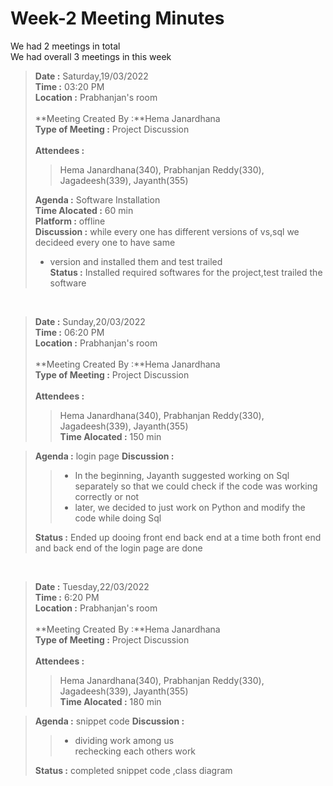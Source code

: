# Week-2 Meeting Minutes

We had 2 meetings in total<br>
We had overall 3 meetings in this week<br>
> **Date :** Saturday,19/03/2022<br>
> **Time :** 03:20 PM<br>
> **Location :** Prabhanjan's room<br>
> <br>
> **Meeting Created By :**Hema Janardhana <br>
> **Type of Meeting :** Project Discussion<br>
> <br>
> **Attendees :** 
>> Hema Janardhana(340), Prabhanjan Reddy(330), Jagadeesh(339), Jayanth(355) <br>
>
> **Agenda :** Software Installation<br>
> **Time Alocated :** 60 min<br>
> **Platform :** offline<br>
> **Discussion :** while every one has different versions of vs,sql we decideed every one to have same <br>
> * version and installed them and test trailed <br>
>  **Status :** Installed required softwares for the project,test trailed the software <br>

<p>&nbsp;</p>

> **Date :** Sunday,20/03/2022<br>
> **Time :** 06:20 PM<br>
> **Location :** Prabhanjan's room<br>
> <br>
> **Meeting Created By :**Hema Janardhana <br>
> **Type of Meeting :** Project Discussion<br>
> <br>
> **Attendees :** 
>> Hema Janardhana(340), Prabhanjan Reddy(330), Jagadeesh(339), Jayanth(355) <br>
> **Time Alocated :** 150 min<br>

> **Agenda :**  login page
> **Discussion :**<br>
>> * In the beginning, Jayanth suggested working on Sql separately so that we could check if the code was working correctly or not
>> * later, we decided to just work on Python and modify the code while doing Sql <br>
>
> **Status :** Ended up dooing front end back end at a time both front end and back end of the login page are done<br>

<p>&nbsp;</p>

> **Date :** Tuesday,22/03/2022<br>
> **Time :** 6:20 PM<br>
> **Location :** Prabhanjan's room<br>
> <br>
> **Meeting Created By :**Hema Janardhana <br>
> **Type of Meeting :** Project Discussion<br>
> <br>
> **Attendees :** 
>> Hema Janardhana(340), Prabhanjan Reddy(330), Jagadeesh(339), Jayanth(355) <br>
> **Time Alocated :** 180 min<br>

> **Agenda :**  snippet code
> **Discussion :**<br>
>> * dividing work among us <br>
>> rechecking each others work <br>
>> 
>
> **Status :** completed snippet code ,class diagram<br>
